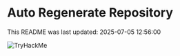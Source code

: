 # Auto Regenerate Repository

This README was last updated: 2025-07-05 12:56:00

 ![TryHackMe](https://tryhackme.com/badge/533634)